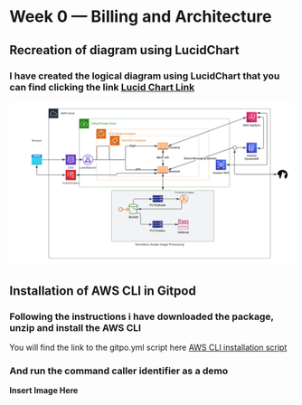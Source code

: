 # Week 0 — Billing and Architecture

## Recreation of diagram using LucidChart

### I have created the logical diagram using LucidChart that you can find clicking the link [Lucid Chart Link](https://lucid.app/lucidchart/06a59b70-2248-4d22-b842-cc56a1f510c6/edit?viewport_loc=28%2C272%2C1342%2C628%2C0_0&invitationId=inv_0c63ccfd-7ee3-4ca6-b4b6-9a5bf6eac855)


![PNG picture of the LucidChart Diagram](assets/Week%200%20-%20Diagram.png)



## Installation of AWS CLI in Gitpod

### Following the instructions i have downloaded the package, unzip and install the AWS CLI 
You will find the link to the gitpo.yml script here [AWS CLI installation script](https://github.com/vilt23/aws-bootcamp-cruddur-2023/blob/main/.gitpod.yml)
### And run the command caller identifier as a demo
**Insert Image Here**


